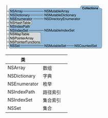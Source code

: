 ![](/assets/API/FoundationAssets/Cellections/Cellections.jpg)

| 类 | | | 
|--|--|--|
| NSArray| 数组 | 
| NSDictionary | 字典 |
| NSEnumerator| 枚举 |
| NSIndexPath| 路径索引 | 
| NSIndexSet| 集合索引 |
| NSSet| 集合 |
